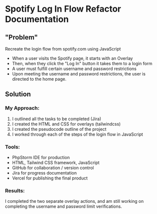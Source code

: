 # Spotify Log In Flow Refactor Documentation

## "Problem"

Recreate the login flow from spotify.com using JavaScript
  
- When a user visits the Spotify page, it starts with an Overlay
- Then, when they click the "Log In" button it takes them to a login form
- A user must fulfill certain username and password restrictions
- Upon meeting the username and password restrictions, the user is directed to the home page.

## Solution
### My Approach:

1. I outlined all the tasks to be completed (Jira)
2. I created the HTML and CSS for overlays (tailwindcss)
3. I created the pseudocode outline of the project
4. I worked through each of the steps of the login flow in JavaScript

### Tools:
- PhpStorm IDE for production
- HTML, Tailwind CSS framework, JavaScript
- GitHub for collaboration / version control
- Jira for progress documentation
- Vercel for publishing the final product


### Results:

I completed the two separate overlay actions, and am still working on completing the username and password limit verifications.
